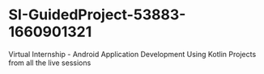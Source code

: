 # SI-GuidedProject-53883-1660901321
Virtual Internship - Android Application Development Using Kotlin
Projects from all the live sessions
